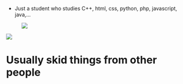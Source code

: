 - Just a student who studies C++, html, css, python, php, javascript, java,...

<div style="text-align:center; max-width:100px"><img src="https://github.com/ndkcuber/ndkcuber/blob/main/komaru.gif"></div>

<img src="https://github-readme-stats.vercel.app/api?username=ndkcuber&show_icons=true&theme=radical"></img>

<h1>Usually skid things from other people</h1>





<!---
ndkcuber/ndkcuber is a ✨ special ✨ repository because its `README.md` (this file) appears on your GitHub profile.
You can click the Preview link to take a look at your changes.
--->
